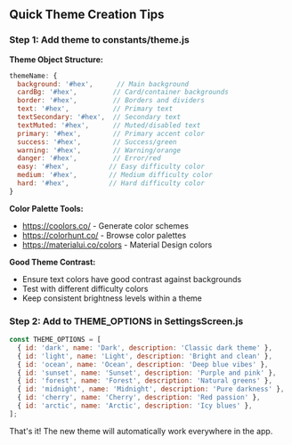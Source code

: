 ## Quick Theme Creation Tips

### Step 1: Add theme to constants/theme.js

**Theme Object Structure:**
```javascript
themeName: {
  background: '#hex',      // Main background
  cardBg: '#hex',         // Card/container backgrounds
  border: '#hex',         // Borders and dividers
  text: '#hex',           // Primary text
  textSecondary: '#hex',  // Secondary text
  textMuted: '#hex',      // Muted/disabled text
  primary: '#hex',        // Primary accent color
  success: '#hex',        // Success/green
  warning: '#hex',        // Warning/orange
  danger: '#hex',         // Error/red
  easy: '#hex',          // Easy difficulty color
  medium: '#hex',        // Medium difficulty color
  hard: '#hex',          // Hard difficulty color
}
```

**Color Palette Tools:**
- https://coolors.co/ - Generate color schemes
- https://colorhunt.co/ - Browse color palettes
- https://materialui.co/colors - Material Design colors

**Good Theme Contrast:**
- Ensure text colors have good contrast against backgrounds
- Test with different difficulty colors
- Keep consistent brightness levels within a theme


### Step 2: Add to THEME_OPTIONS in SettingsScreen.js

```javascript
const THEME_OPTIONS = [
  { id: 'dark', name: 'Dark', description: 'Classic dark theme' },
  { id: 'light', name: 'Light', description: 'Bright and clean' },
  { id: 'ocean', name: 'Ocean', description: 'Deep blue vibes' },
  { id: 'sunset', name: 'Sunset', description: 'Purple and pink' },
  { id: 'forest', name: 'Forest', description: 'Natural greens' },
  { id: 'midnight', name: 'Midnight', description: 'Pure darkness' },
  { id: 'cherry', name: 'Cherry', description: 'Red passion' },
  { id: 'arctic', name: 'Arctic', description: 'Icy blues' },
];
```

That's it! The new theme will automatically work everywhere in the app.